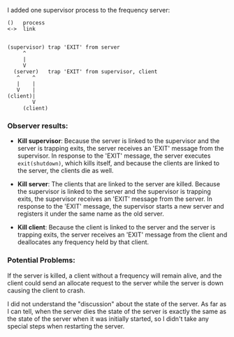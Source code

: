 I added one supervisor process to the frequency server:

```
()   process
<->  link


(supervisor) trap 'EXIT' from server
     ^     
     |
     V     
  (server)   trap 'EXIT' from supervisor, client
   ^    ^  
   |    |
   V    | 
(client)|
        V
     (client)
```

### Observer results:

* **Kill supervisor**:  Because the server is linked to the supervisor and the server is trapping exits, the server receives an 'EXIT' message from the supervisor.  In response to the 'EXIT' message, the server executes `exit(shutdown)`, which kills itself, and because the clients are linked to the server, the clients die as well. 
                 
* **Kill server**:      The clients that are linked to the server are killed.  Because the supervisor is linked to the server and the supervisor is trapping exits, the supervisor receives an 'EXIT' message from the server.  In response to the 'EXIT' message, the supervisor starts a new server and registers it under the same name as the old server. 

* **Kill client**:      Because the client is linked to the server and the server is trapping exits, the server receives an 'EXIT' message from the client and deallocates any frequency held by that client.


### Potential Problems:  
If the server is killed, a client without a frequency will remain alive, and the client could send an allocate request to the server while the server is down causing the client to crash.

I did not understand the "discussion" about the state of the server.  As far as I can tell,  when the server dies the state of the server is exactly the same as the state of the server when it was initially started, so I didn't take any special steps when restarting the server.
